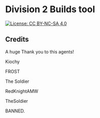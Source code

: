 # Division 2 Builds tool

[![License: CC BY-NC-SA 4.0](https://licensebuttons.net/l/by-nc-sa/4.0/80x15.png)](https://creativecommons.org/licenses/by-nc-sa/4.0/)

## Credits

A huge Thank you to this agents!

Kiochy

FROST

The Soldier

RedKnightAMW

TheSoldier

BANNED.
